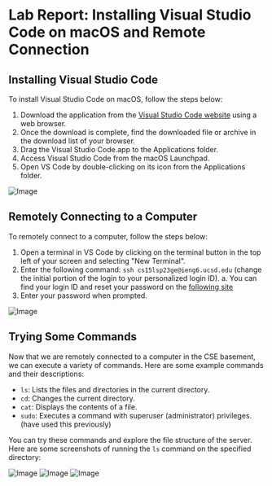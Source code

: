 # Lab Report: Installing Visual Studio Code on macOS and Remote Connection

## Installing Visual Studio Code

To install Visual Studio Code on macOS, follow the steps below:

1. Download the application from the [Visual Studio Code website](https://code.visualstudio.com/download) using a web browser.
2. Once the download is complete, find the downloaded file or archive in the download list of your browser.
3. Drag the Visual Studio Code.app to the Applications folder.
4. Access Visual Studio Code from the macOS Launchpad.
5. Open VS Code by double-clicking on its icon from the Applications folder.

![Image](https://docs.cse.lehigh.edu/images/installing-vscode-mac/installing-vscode-mac01.png)

## Remotely Connecting to a Computer

To remotely connect to a computer, follow the steps below:

1. Open a terminal in VS Code by clicking on the terminal button in the top left of your screen and selecting "New Terminal".
2. Enter the following command: `ssh cs15lsp23ge@ieng6.ucsd.edu` (change the initial portion of the login to your personalized login ID).
  a. You can find your login ID and reset your password on the [following site](https://sdacs.ucsd.edu/~icc/index.php) 
4. Enter your password when prompted.

![Image](https://user-images.githubusercontent.com/58676663/230973611-222073e2-0ab8-47c4-b145-b54d7b25f4e0.png)

## Trying Some Commands

Now that we are remotely connected to a computer in the CSE basement, we can execute a variety of commands. Here are some example commands and their descriptions:

- `ls`: Lists the files and directories in the current directory.
- `cd`: Changes the current directory.
- `cat`: Displays the contents of a file.
- `sudo`: Executes a command with superuser (administrator) privileges. (have used this previously)

You can try these commands and explore the file structure of the server. Here are some screenshots of running the `ls` command on the specified directory:

![Image](https://user-images.githubusercontent.com/58676663/231005349-c77b5f01-7316-4e63-aedd-160253769d9a.png)
![Image](https://user-images.githubusercontent.com/58676663/233913331-92efba7b-89a8-4e77-963c-aca37d832c22.png)
![Image](https://user-images.githubusercontent.com/58676663/233914429-1f9bc1b3-eede-46aa-a379-cff8b5821120.png)


